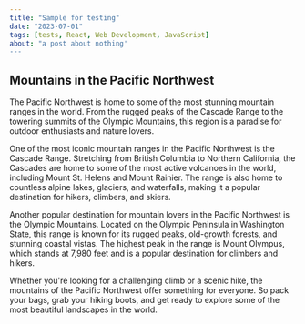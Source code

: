 ```yaml
---
title: "Sample for testing"
date: "2023-07-01"
tags: [tests, React, Web Development, JavaScript]
about: "a post about nothing'
---
```


## Mountains in the Pacific Northwest

The Pacific Northwest is home to some of the most stunning mountain ranges in the world. From the rugged peaks of the Cascade Range to the towering summits of the Olympic Mountains, this region is a paradise for outdoor enthusiasts and nature lovers.

One of the most iconic mountain ranges in the Pacific Northwest is the Cascade Range. Stretching from British Columbia to Northern California, the Cascades are home to some of the most active volcanoes in the world, including Mount St. Helens and Mount Rainier. The range is also home to countless alpine lakes, glaciers, and waterfalls, making it a popular destination for hikers, climbers, and skiers.

Another popular destination for mountain lovers in the Pacific Northwest is the Olympic Mountains. Located on the Olympic Peninsula in Washington State, this range is known for its rugged peaks, old-growth forests, and stunning coastal vistas. The highest peak in the range is Mount Olympus, which stands at 7,980 feet and is a popular destination for climbers and hikers.

Whether you're looking for a challenging climb or a scenic hike, the mountains of the Pacific Northwest offer something for everyone. So pack your bags, grab your hiking boots, and get ready to explore some of the most beautiful landscapes in the world.
